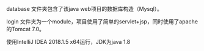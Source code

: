 database 文件夹包含了该java web项目的数据库构造（Mysql）。

login 文件夹为一个module，项目使用了简单的servlet+jsp，同时使用了apache的Tomcat 7.0。

使用IntelliJ IDEA 2018.1.5 x64运行，JDK为java 1.8
